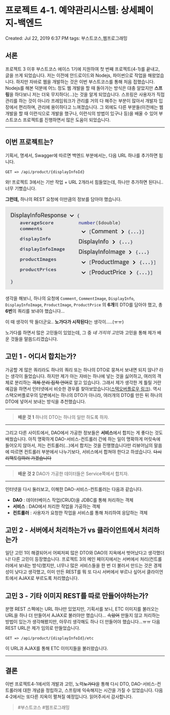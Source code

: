 # 프로젝트 4-1. 예약관리시스템: 상세페이지-백엔드

Created: Jul 22, 2019 6:37 PM
tags: 부스트코스,웹프로그래밍

## 서론

  프로젝트 3 이후 부스트코스 에이스 1기에 지원하여 첫 번째 프로젝트(4-1)를 끝내고, 글을 쓰게 되었습니다. 저는 이전에 안드로이드와 Nodejs, 파이썬으로 작업을 해왔었습니다. 하지만 자바로 웹을 개발하는 것은 이번 부스트코스를 통해 처음 접했습니다. Nodejs를 해본 덕분에 어느 정도 웹 개발을 할 때 돌아가는 방식은 대충 알았지만 **스프링**을 하다보니 저는 더욱 무지하다(...)는 것을 알게 되었습니다. 스프링은 사용자가 직접 관리를 하는 것이 아니라 프레임워크가 관리를 거의 다 해주는 부분이 많아서 개발자 입장에서 편리하며, 관리에 용이하다고 느껴졌습니다. 그 외에도 다른 부분들(이전에는 웹 개발을 할 때 이런식으로 개발을 했구나, 이런식의 방법이 있구나 등)을 배울 수 있어 부스트코스 프로젝트를 진행하면서 많은 도움이 되었습니다.

---

## 이번 프로젝트는?

  기획서, 명세서, Swagger에 따르면 백엔드 부분에서는, 다음 URL 하나를 추가하면 됩니다.

    GET => /api/product/{displayInfoId}

  와! 프로젝트 3에서는 기반 작업 + URL 2개라서 힘들었는데, 하나만 추가하면 된다니.. 너무 기뻤습니다.

**그런데,** 하나의 REST 요청에 이만큼의 정보를 담아야 했습니다.

<img width="500px" src="/4-1/images/swaggerInfo.png" alt="음..많다" />

  생각을 해보니, 하나의 요청에 `Comment`, `CommentImage`, `DisplayInfo`, `DisplayInfoImage`, `ProductImage`, `ProductPrice` 의 **6개**의 DTO를 담아야 했고, 총 **6번**의 쿼리를 보내야 했습니다...

이 때 생각이 딱 들더군요.. **노가다가 시작된다**는 생각이.....(ㅠㅠ)

  노가다를 하면서 많은 고민들이 있었는데, 그 중 *네 가지의 고민*과 고민을 통해 제가 배운 것들을 말씀드리겠습니다.

## 고민 1 - 어디서 합치는가?

  가공할 게 많은 쿼리라도 하나의 쿼리 또는 하나의 DTO로 뭉쳐서 보내면 되지 않나? 라는 생각이 들었습니다. 하지만 제가 아는 자바는 하나에 넣는 것을 싫어하고, 여러의 객체로 분리하는 ~~객체 분리 집착 언어~~로 알고 있습니다. 그래서 제가 생각한 게 틀릴 거란 예감을 하면서 인터넷에서 비슷한 경우를 찾아보았습니다([스택오버플로우 링크](https://stackoverflow.com/questions/30746894/dtos-with-different-granularity)). 역시 스택오버플로우의 답변에서는 하나의 DTO가 아니라, 여러개의 DTO를 만든 뒤 하나의 DTO에 넣어서 보내는 방식을 추천했습니다.

---

> **배운 것 1**
  하나의 DTO는 하나의 일만 하도록 하자.

---

  그리고 다른 사이트에서, DAO에서 가공한 정보들은 **서비스**에서 합치는 게 좋다는 것도 배웠습니다. 아직 명확하게 DAO-서비스-컨트롤러 간에 하는 일이 명확하게 머릿속에 들어오지 않아서, 저는 컨트롤러(...)에서 합치는 것을 진행했습니다만 리뷰어님의 말씀에 따르면 컨트롤러 부분에서 나누기보다, 서비스에서 합쳐야 한다고 하셨습니다. ~~다시 리팩토링하러 가겠습니다~~

---

> **배운 것 2**
  DAO가 가공한 데이터들은 Service쪽에서 합치자.

---

  인터넷을 다시 둘러보고, 이해한 DAO-서비스-컨트롤러는 다음과 같습니다.

- **DAO** : 데이터베이스 작업(CRUD)을 JDBC를 통해 처리하는 객체
- **서비스** : DAO에서 처리한 작업을 가공하는 객체
- **컨트롤러** : 사용자가 요청한 작업을 서비스를 통해 처리하여 응답하는 객체

## 고민 2 - 서버에서 처리하는가 vs 클라이언트에서 처리하는가

  일단 고민 1이 해결되어서 어찌저찌 많은 DTO와 DAO의 지옥에서 벗어났다고 생각했더니! 다른 고민이 등장했습니다. 프로젝트 3의 메인 페이지에서는 서버에서 처리(컨트롤러에서 보내는 방식)했지만, 너무나 많은 서비스들을 한 번 더 불러서 만드는 것은 경제성이 낮다고 생각했고, 이미 만든 REST를 뭐 또 다시 서버에서 부르나 싶어서 클라이언트에서 AJAX로 부르도록 처리했습니다.

## 고민 3 - 기타 이미지 REST를 따로 만들어야하는가?

  분명 REST 스펙에는 URL 하나만 있었지만, 기획서를 보니, ETC 이미지를 불러오는 URL을 하나 더 만들어서 AJAX로 불러야만 했습니다... ~~속았어~~ 만들지 않고 처리하는 방법이 있는가 생각해봤지만, 아무리 생각해도 하나 더 만들어야 했습니다...ㅠㅠ 다음 REST URL은 제가 임의로 만들었습니다.

    GET => /api/product/{displayInfoId}/etc

  이 URL과 AJAX를 통해 ETC 이미지들을 불러왔습니다.

---

## 결론

  이번 프로젝트4-1에서의 개발과 고민, 노력~~노가다~~을 통해 다시 DTO, DAO-서비스-컨트롤러에 대한 개념을 정립하고, 스프링에 익숙해지는 시간을 가질 수 있었습니다. 다음 4-2에서는 또다른 지옥이 펼쳐질 예정입니다. 읽어주셔서 감사합니다.

> #부스트코스 #웹프로그래밍
